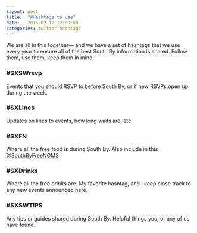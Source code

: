 ```yaml
---
layout: post
title:  "#Hashtags to use"
date:   2016-02-12 12:00:00
categories: twitter hashtags
---
```


We are all in this together— and we have a set of hashtags that we use every year to ensure all of the best South By information is shared. Follow them, use them, keep them in mind.

### #SXSWrsvp

Events that you should RSVP to before South By, or if new RSVPs open up during the week.

### #SXLines

Updates on lines to events, how long waits are, etc.

### #SXFN

Where all the free food is during South By. Also include in this [@SouthByFreeNOMS](httsp://twitter.com/SouthByFreeNOMS)

### #SXDrinks

Where all the free drinks are. My favorite hashtag, and I keep close track to any new events announced here.

### #SXSWTIPS

Any tips or guides shared during South By. Helpful things you, or any of us have found.
